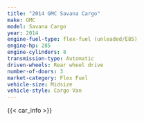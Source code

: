 ```yaml
---
title: "2014 GMC Savana Cargo"
make: GMC
model: Savana Cargo
year: 2014
engine-fuel-type: flex-fuel (unleaded/E85)
engine-hp: 285
engine-cylinders: 8
transmission-type: Automatic
driven-wheels: Rear wheel drive
number-of-doors: 3
market-category: Flex Fuel
vehicle-size: Midsize
vehicle-style: Cargo Van
---
```


{{< car_info >}}

